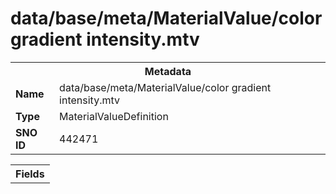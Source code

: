 <h1>data/base/meta/MaterialValue/color gradient intensity.mtv</h1><table><tr><th colspan="100%">Metadata</th></tr><tr><td><b>Name</b></td><td>data/base/meta/MaterialValue/color gradient intensity.mtv</td></tr><tr><td><b>Type</b></td><td>MaterialValueDefinition</td></tr><tr><td><b>SNO ID</b></td><td>442471</td></tr></table>

<table><tr><th colspan="100%">Fields</th></tr></table>

